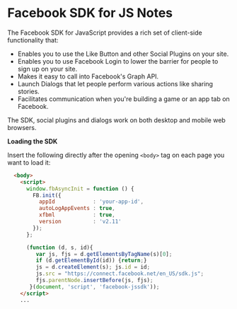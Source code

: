 # Facebook SDK for JS Notes

The Facebook SDK for JavaScript provides a rich set of client-side
functionality that:

* Enables you to use the Like Button and other Social Plugins on your site.
* Enables you to use Facebook Login to lower the barrier for people to sign up
  on your site.
* Makes it easy to call into Facebook's Graph API.
* Launch Dialogs that let people perform various actions like sharing stories.
* Facilitates communication when you're building a game or an app tab on
  Facebook.

The SDK, social plugins and dialogs work on both desktop and mobile web browsers.

**Loading the SDK**

Insert the following directly after the opening `<body>` tag on each page you
want to load it:

```html
  <body>
    <script>
      window.fbAsyncInit = function () {
        FB.init({
          appId            : 'your-app-id',
          autoLogAppEvents : true,
          xfbml            : true,
          version          : 'v2.11'
        });
      };

      (function (d, s, id){
         var js, fjs = d.getElementsByTagName(s)[0];
         if (d.getElementById(id)) {return;}
         js = d.createElement(s); js.id = id;
         js.src = "https://connect.facebook.net/en_US/sdk.js";
         fjs.parentNode.insertBefore(js, fjs);
       }(document, 'script', 'facebook-jssdk'));
    </script>
    ...
```
